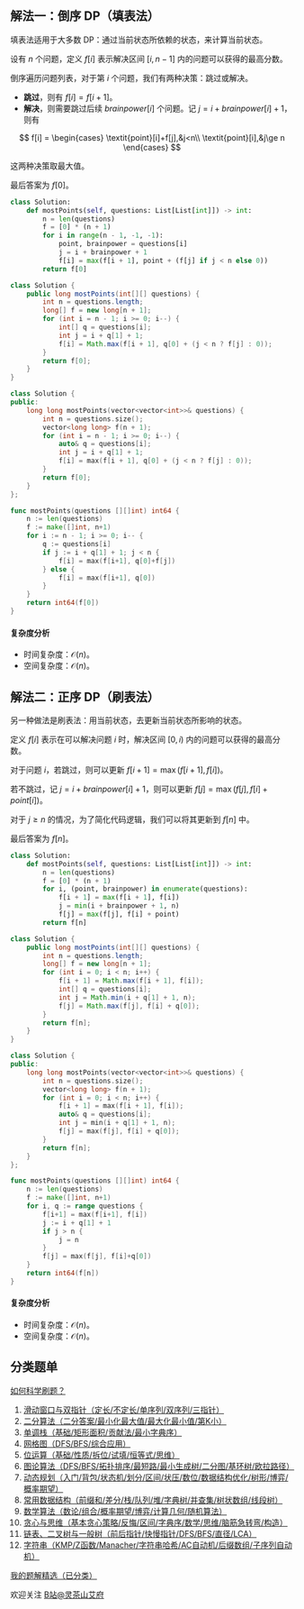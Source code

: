 ## 解法一：倒序 DP（填表法）

填表法适用于大多数 DP：通过当前状态所依赖的状态，来计算当前状态。

设有 $n$ 个问题，定义 $f[i]$ 表示解决区间 $[i,n-1]$ 内的问题可以获得的最高分数。

倒序遍历问题列表，对于第 $i$ 个问题，我们有两种决策：跳过或解决。

- **跳过**，则有 $f[i]=f[i+1]$。
- **解决**，则需要跳过后续 $\textit{brainpower}[i]$ 个问题。记 $j=i+\textit{brainpower}[i]+1$，则有

$$
f[i] =
\begin{cases}
\textit{point}[i]+f[j],&j<n\\
\textit{point}[i],&j\ge n
\end{cases}
$$

这两种决策取最大值。

最后答案为 $f[0]$。

```py [sol-Python3]
class Solution:
    def mostPoints(self, questions: List[List[int]]) -> int:
        n = len(questions)
        f = [0] * (n + 1)
        for i in range(n - 1, -1, -1):
            point, brainpower = questions[i]
            j = i + brainpower + 1
            f[i] = max(f[i + 1], point + (f[j] if j < n else 0))
        return f[0]
```

```java [sol-Java]
class Solution {
    public long mostPoints(int[][] questions) {
        int n = questions.length;
        long[] f = new long[n + 1];
        for (int i = n - 1; i >= 0; i--) {
            int[] q = questions[i];
            int j = i + q[1] + 1;
            f[i] = Math.max(f[i + 1], q[0] + (j < n ? f[j] : 0));
        }
        return f[0];
    }
}
```

```cpp [sol-C++]
class Solution {
public:
    long long mostPoints(vector<vector<int>>& questions) {
        int n = questions.size();
        vector<long long> f(n + 1);
        for (int i = n - 1; i >= 0; i--) {
            auto& q = questions[i];
            int j = i + q[1] + 1;
            f[i] = max(f[i + 1], q[0] + (j < n ? f[j] : 0));
        }
        return f[0];
    }
};
```

```go [sol-Go]
func mostPoints(questions [][]int) int64 {
	n := len(questions)
	f := make([]int, n+1)
	for i := n - 1; i >= 0; i-- {
		q := questions[i]
		if j := i + q[1] + 1; j < n {
			f[i] = max(f[i+1], q[0]+f[j])
		} else {
			f[i] = max(f[i+1], q[0])
		}
	}
	return int64(f[0])
}
```

#### 复杂度分析

- 时间复杂度：$\mathcal{O}(n)$。
- 空间复杂度：$\mathcal{O}(n)$。

## 解法二：正序 DP（刷表法）

另一种做法是刷表法：用当前状态，去更新当前状态所影响的状态。

定义 $f[i]$ 表示在可以解决问题 $i$ 时，解决区间 $[0,i)$ 内的问题可以获得的最高分数。

对于问题 $i$，若跳过，则可以更新 $f[i+1]=\max(f[i+1],f[i])$。

若不跳过，记 $j=i+\textit{brainpower}[i]+1$，则可以更新 $f[j]=\max(f[j],f[i]+\textit{point}[i])$。

对于 $j\ge n$ 的情况，为了简化代码逻辑，我们可以将其更新到 $f[n]$ 中。

最后答案为 $f[n]$。

```py [sol-Python3]
class Solution:
    def mostPoints(self, questions: List[List[int]]) -> int:
        n = len(questions)
        f = [0] * (n + 1)
        for i, (point, brainpower) in enumerate(questions):
            f[i + 1] = max(f[i + 1], f[i])
            j = min(i + brainpower + 1, n)
            f[j] = max(f[j], f[i] + point)
        return f[n]
```

```java [sol-Java]
class Solution {
    public long mostPoints(int[][] questions) {
        int n = questions.length;
        long[] f = new long[n + 1];
        for (int i = 0; i < n; i++) {
            f[i + 1] = Math.max(f[i + 1], f[i]);
            int[] q = questions[i];
            int j = Math.min(i + q[1] + 1, n);
            f[j] = Math.max(f[j], f[i] + q[0]);
        }
        return f[n];
    }
}
```

```cpp [sol-C++]
class Solution {
public:
    long long mostPoints(vector<vector<int>>& questions) {
        int n = questions.size();
        vector<long long> f(n + 1);
        for (int i = 0; i < n; i++) {
            f[i + 1] = max(f[i + 1], f[i]);
            auto& q = questions[i];
            int j = min(i + q[1] + 1, n);
            f[j] = max(f[j], f[i] + q[0]);
        }
        return f[n];
    }
};
```

```go [sol-Go]
func mostPoints(questions [][]int) int64 {
	n := len(questions)
	f := make([]int, n+1)
	for i, q := range questions {
		f[i+1] = max(f[i+1], f[i])
		j := i + q[1] + 1
		if j > n {
			j = n
		}
		f[j] = max(f[j], f[i]+q[0])
	}
	return int64(f[n])
}
```

#### 复杂度分析

- 时间复杂度：$\mathcal{O}(n)$。
- 空间复杂度：$\mathcal{O}(n)$。

## 分类题单

[如何科学刷题？](https://leetcode.cn/circle/discuss/RvFUtj/)

1. [滑动窗口与双指针（定长/不定长/单序列/双序列/三指针）](https://leetcode.cn/circle/discuss/0viNMK/)
2. [二分算法（二分答案/最小化最大值/最大化最小值/第K小）](https://leetcode.cn/circle/discuss/SqopEo/)
3. [单调栈（基础/矩形面积/贡献法/最小字典序）](https://leetcode.cn/circle/discuss/9oZFK9/)
4. [网格图（DFS/BFS/综合应用）](https://leetcode.cn/circle/discuss/YiXPXW/)
5. [位运算（基础/性质/拆位/试填/恒等式/思维）](https://leetcode.cn/circle/discuss/dHn9Vk/)
6. [图论算法（DFS/BFS/拓扑排序/最短路/最小生成树/二分图/基环树/欧拉路径）](https://leetcode.cn/circle/discuss/01LUak/)
7. [动态规划（入门/背包/状态机/划分/区间/状压/数位/数据结构优化/树形/博弈/概率期望）](https://leetcode.cn/circle/discuss/tXLS3i/)
8. [常用数据结构（前缀和/差分/栈/队列/堆/字典树/并查集/树状数组/线段树）](https://leetcode.cn/circle/discuss/mOr1u6/)
9. [数学算法（数论/组合/概率期望/博弈/计算几何/随机算法）](https://leetcode.cn/circle/discuss/IYT3ss/)
10. [贪心与思维（基本贪心策略/反悔/区间/字典序/数学/思维/脑筋急转弯/构造）](https://leetcode.cn/circle/discuss/g6KTKL/)
11. [链表、二叉树与一般树（前后指针/快慢指针/DFS/BFS/直径/LCA）](https://leetcode.cn/circle/discuss/K0n2gO/)
12. [字符串（KMP/Z函数/Manacher/字符串哈希/AC自动机/后缀数组/子序列自动机）](https://leetcode.cn/circle/discuss/SJFwQI/)

[我的题解精选（已分类）](https://github.com/EndlessCheng/codeforces-go/blob/master/leetcode/SOLUTIONS.md)

欢迎关注 [B站@灵茶山艾府](https://space.bilibili.com/206214)
